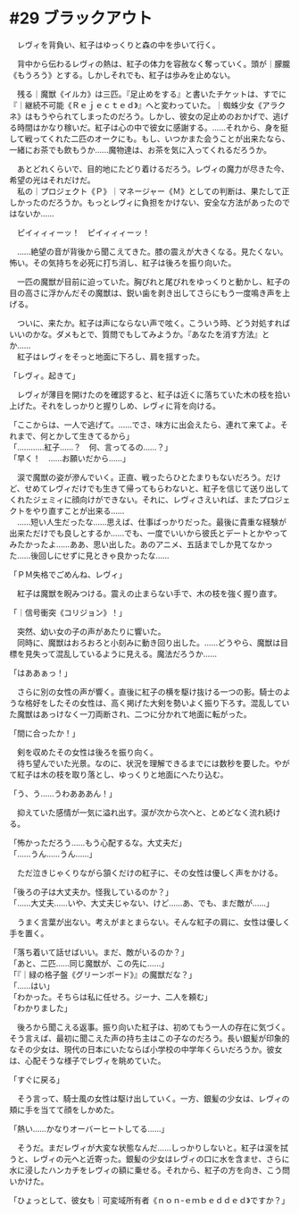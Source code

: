 # #29 ブラックアウト

　レヴィを背負い、紅子はゆっくりと森の中を歩いて行く。

　背中から伝わるレヴィの熱は、紅子の体力を容赦なく奪っていく。頭が｜朦朧《もうろう》とする。しかしそれでも、紅子は歩みを止めない。

　残る｜魔獣《イルカ》は三匹。『足止めをする』と書いたチケットは、すでに『｜継続不可能《Ｒｅｊｅｃｔｅｄ》』へと変わっていた。｜蜘蛛少女《アラクネ》はもうやられてしまったのだろう。しかし、彼女の足止めのおかげで、逃げる時間はかなり稼いだ。紅子は心の中で彼女に感謝する。……それから、身を挺して戦ってくれた二匹のオークにも。もし、いつかまた会うことが出来たなら、一緒にお茶でも飲もうか……魔物達は、お茶を気に入ってくれるだろうか。

　あとどれくらいで、目的地にたどり着けるだろう。レヴィの魔力が尽きた今、希望の光はそれだけだ。  
　私の｜プロジェクト《Ｐ》｜マネージャー《Ｍ》としての判断は、果たして正しかったのだろうか。もっとレヴィに負担をかけない、安全な方法があったのではないか……

　ピイィィィーッ！　ピイィィィーッ！

　……絶望の音が背後から聞こえてきた。膝の震えが大きくなる。見たくない。怖い。その気持ちを必死に打ち消し、紅子は後ろを振り向いた。

　一匹の魔獣が目前に迫っていた。胸びれと尾びれをゆっくりと動かし、紅子の目の高さに浮かんだその魔獣は、鋭い歯を剥き出してさらにもう一度鳴き声を上げる。

　ついに、来たか。紅子は声にならない声で呟く。こういう時、どう対処すればいいのかな。ダメもとで、質問でもしてみようか。『あなたを消す方法』とか……  
　紅子はレヴィをそっと地面に下ろし、肩を揺すった。

「レヴィ。起きて」

　レヴィが薄目を開けたのを確認すると、紅子は近くに落ちていた木の枝を拾い上げた。それをしっかりと握りしめ、レヴィに背を向ける。

「ここからは、一人で逃げて。……でさ、味方に出会えたら、連れて来てよ。それまで、何とかして生きてるから」  
「…………紅子……？　何、言ってるの……？」  
「早く！　……お願いだから……」

　涙で魔獣の姿が滲んでいく。正直、戦ったらひとたまりもないだろう。だけど、せめてレヴィだけでも生きて帰ってもらわないと、紅子を信じて送り出してくれたジェミィに顔向けができない。それに、レヴィさえいれば、またプロジェクトをやり直すことが出来る……  
　……短い人生だったな……思えば、仕事ばっかりだった。最後に貴重な経験が出来ただけでも良しとするか……でも、一度でいいから彼氏とデートとかやってみたかったよ……ああ、思い出した。あのアニメ、五話までしか見てなかった……後回しにせずに見ときゃ良かったな……

「ＰＭ失格でごめんね、レヴィ」

　紅子は魔獣を睨みつける。震えの止まらない手で、木の枝を強く握り直す。





「｜信号衝突《コリジョン》！」

　突然、幼い女の子の声があたりに響いた。  
　同時に、魔獣はおろおろと小刻みに動き回り出した。……どうやら、魔獣は目標を見失って混乱しているように見える。魔法だろうか……

「はああぁっ！」

　さらに別の女性の声が響く。直後に紅子の横を駆け抜ける一つの影。騎士のような格好をしたその女性は、高く掲げた大剣を勢いよく振り下ろす。混乱していた魔獣はあっけなく一刀両断され、二つに分かれて地面に転がった。

「間に合ったか！」

　剣を収めたその女性は後ろを振り向く。  
　待ち望んでいた光景。なのに、状況を理解できるまでには数秒を要した。やがて紅子は木の枝を取り落とし、ゆっくりと地面にへたり込む。

「う、う……うわあああん！」

　抑えていた感情が一気に溢れ出す。涙が次から次へと、とめどなく流れ続ける。

「怖かっただろう……もう心配するな。大丈夫だ」  
「……うん……うん……」

　ただ泣きじゃくりながら頷くだけの紅子に、その女性は優しく声をかける。

「後ろの子は大丈夫か。怪我しているのか？」  
「……大丈夫……いや、大丈夫じゃない、けど……あ、でも、まだ敵が……」

　うまく言葉が出ない。考えがまとまらない。そんな紅子の肩に、女性は優しく手を置く。

「落ち着いて話せばいい。まだ、敵がいるのか？」  
「あと、二匹……同じ魔獣が、この先に……」  
「『｜緑の格子盤《グリーンボード》』の魔獣だな？」  
「……はい」  
「わかった。そちらは私に任せろ。ジーナ、二人を頼む」  
「わかりました」

　後ろから聞こえる返事。振り向いた紅子は、初めてもう一人の存在に気づく。そう言えば、最初に聞こえた声の持ち主はこの子なのだろう。長い銀髪が印象的なその少女は、現代の日本にいたならば小学校の中学年くらいだろうか。彼女は、心配そうな様子でレヴィを眺めていた。

「すぐに戻る」

　そう言って、騎士風の女性は駆け出していく。一方、銀髪の少女は、レヴィの頬に手を当てて顔をしかめた。

「熱い……かなりオーバーヒートしてる……」

　そうだ。まだレヴィが大変な状態なんだ……しっかりしないと。紅子は涙を拭うと、レヴィの元へと近寄った。銀髪の少女はレヴィの口に水を含ませ、さらに水に浸したハンカチをレヴィの額に乗せる。それから、紅子の方を向き、こう問いかけた。

「ひょっとして、彼女も｜可変域所有者《ｎｏｎ-ｅｍｂｅｄｄｅｄ》ですか？」
